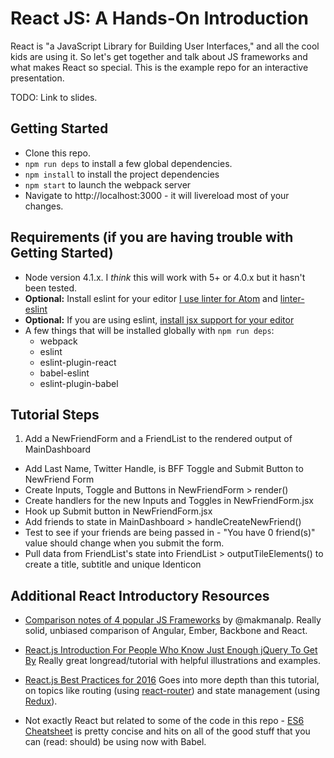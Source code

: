 # React JS: A Hands-On Introduction
React is "a JavaScript Library for Building User Interfaces," and all the cool kids are using it. So let's get together and talk about JS frameworks and what makes React so special. This is the example repo for an interactive presentation.

TODO: Link to slides.

## Getting Started
- Clone this repo.
- `npm run deps` to install a few global dependencies.
- `npm install` to install the project dependencies
- `npm start` to launch the webpack server
- Navigate to http://localhost:3000 - it will livereload most of your changes.

## Requirements (if you are having trouble with Getting Started)
- Node version 4.1.x. I _think_ this will work with 5+ or 4.0.x but it hasn't been tested.
- **Optional:** Install eslint for your editor [I use linter for Atom](https://github.com/atom-community/linter) and [linter-eslint](https://github.com/AtomLinter/linter-eslint)
- **Optional:** If you are using eslint, [install jsx support for your editor](http://reactjsresources.com/text-editor-support/)
- A few things that will be installed globally with `npm run deps`:
  - webpack
  - eslint
  - eslint-plugin-react
  - babel-eslint
  - eslint-plugin-babel

## Tutorial Steps
  1. Add a NewFriendForm and a FriendList to the rendered output of MainDashboard
  - Add Last Name, Twitter Handle, is BFF Toggle and Submit Button to NewFriend Form
  - Create Inputs, Toggle and Buttons in NewFriendForm > render()
  - Create handlers for the new Inputs and Toggles in NewFriendForm.jsx
  - Hook up Submit button in NewFriendForm.jsx
  - Add friends to state in MainDashboard > handleCreateNewFriend()
  - Test to see if your friends are being passed in - "You have 0 friend(s)" value should change when you submit the form.
  - Pull data from FriendList's state into FriendList > outputTileElements() to create a title, subtitle and unique Identicon

## Additional React Introductory Resources

- [Comparison notes of 4 popular JS Frameworks](https://gist.github.com/makmanalp/9b7f50aa16d21c2f9d37) by @makmanalp. Really solid, unbiased comparison of Angular, Ember, Backbone and React.

- [React.js Introduction For People Who Know Just Enough jQuery To Get By](http://reactfordesigners.com/labs/reactjs-introduction-for-people-who-know-just-enough-jquery-to-get-by/) Really great longread/tutorial with helpful illustrations and examples.

- [React.js Best Practices for 2016](https://blog.risingstack.com/react-js-best-practices-for-2016/) Goes into more depth than this tutorial, on topics like routing (using [react-router](https://github.com/rackt/react-router)) and state management (using [Redux](https://github.com/rackt/react-redux)).

- Not exactly React but related to some of the code in this repo - [ES6 Cheatsheet](https://github.com/DrkSephy/es6-cheatsheet) is pretty concise and hits on all of the good stuff that you can (read: should) be using now with Babel.
